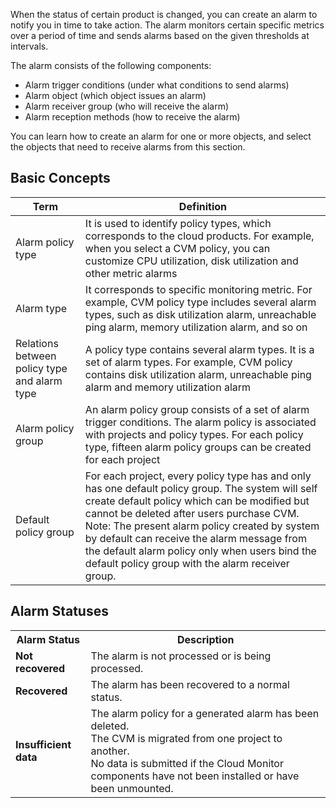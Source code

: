 When the status of certain product is changed, you can create an alarm to notify you in time to take action. The alarm monitors certain specific metrics over a period of time and sends alarms based on the given thresholds at intervals.

The alarm consists of the following components:

- Alarm trigger conditions (under what conditions to send alarms)
- Alarm object (which object issues an alarm)
- Alarm receiver group (who will receive the alarm)
- Alarm reception methods (how to receive the alarm)

You can learn how to create an alarm for one or more objects, and select the objects that need to receive alarms from this section.

## Basic Concepts
| Term          | Definition                                       |
| ----------- | ---------------------------------------- |
| Alarm policy type | It is used to identify policy types, which corresponds to the cloud products. For example, when you select a CVM policy, you can customize CPU utilization, disk utilization and other metric alarms |
| Alarm type | It corresponds to specific monitoring metric. For example, CVM policy type includes several alarm types, such as disk utilization alarm, unreachable ping alarm, memory utilization alarm, and so on|
| Relations between policy type and alarm type| A policy type contains several alarm types. It is a set of alarm types. For example, CVM policy contains disk utilization alarm, unreachable ping alarm and memory utilization alarm |
| Alarm policy group | An alarm policy group consists of a set of alarm trigger conditions. The alarm policy is associated with projects and policy types. For each policy type, fifteen alarm policy groups can be created for each project|
| Default policy group| For each project, every policy type has and only has one default policy group. The system will self create default policy which can be modified but cannot be deleted after users purchase CVM. Note: The present alarm policy created by system by default can receive the alarm message from the default alarm policy only when users bind the default policy group with the alarm receiver group.|

## Alarm Statuses
<table class="t">
<tbody><tr>
<th> <b>Alarm Status</b>
</th><th> <b>Description</b>
</th></tr>
<tr>
<td> <b>Not recovered</b>
</td><td> The alarm is not processed or is being processed.
</td></tr>
<tr>
<td> <b>Recovered</b>
</td><td> The alarm has been recovered to a normal status.
</td></tr>
<tr>
<td> <b>Insufficient data</b>
</td><td> The alarm policy for a generated alarm has been deleted. <br>The CVM is migrated from one project to another. <br>No data is submitted if the Cloud Monitor components have not been installed or have been unmounted.
</tbody></table>

